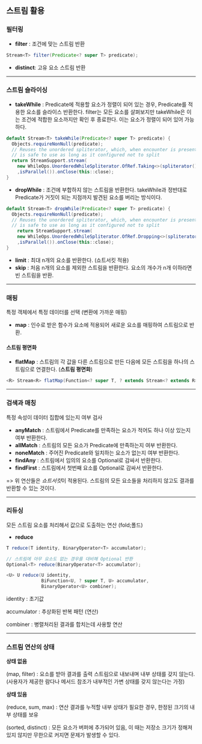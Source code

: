 ## 스트림 활용 

### 필터링

- **filter** : 조건에 맞는 스트림 반환

```java
Stream<T> filter(Predicate<? super T> predicate);
```

- **distinct**: 고유 요소 스트림 반환



---

### 스트림 슬라이싱

- **takeWhile** : Predicate에 적용할 요소가 정렬이 되어 있는 경우, Predicate를 적용한 요소를 슬라이스 반환한다. filter는 모든 요소를 살펴보지만 takeWhile은 이는 조건에 적합한 요소까지만 확인 후 종료한다. 이는 요소가 정렬이 되어 있어 가능하다.

```java
default Stream<T> takeWhile(Predicate<? super T> predicate) {
  Objects.requireNonNull(predicate);
  // Reuses the unordered spliterator, which, when encounter is present,
  // is safe to use as long as it configured not to split
  return StreamSupport.stream(
    new WhileOps.UnorderedWhileSpliterator.OfRef.Taking<>(spliterator(), true, predicate)
    ,isParallel()).onClose(this::close);    
}
```

- **dropWhile** : 조건에 부합하지 않는 스트림을 반환한다. takeWhile과 정반대로 Predicate가 거짓이 되는 지점까지 발견된 요소를 버리는 방식이다.

```java
default Stream<T> dropWhile(Predicate<? super T> predicate) {
  Objects.requireNonNull(predicate);
  // Reuses the unordered spliterator, which, when encounter is present,
  // is safe to use as long as it configured not to split
	return StreamSupport.stream(
    new WhileOps.UnorderedWhileSpliterator.OfRef.Dropping<>(spliterator(), true, predicate)
    ,isParallel()).onClose(this::close);   
}
```

- **limit** : 최대 n개의 요소를 반환한다. (쇼트서킷 적용)
- **skip** : 처음 n개의 요소를 제외한 스트림을 반환한다. 요소의 개수가 n개 이하라면 빈 스트림을 반환.



---

### 매핑

특정 객체에서 특정 데이터를 선택 (변환에 가까운 매핑)

- **map** : 인수로 받은 함수가 요소에 적용되어 새로운 요소를 매핑하여 스트림으로 반환.

#### 스트림 평면화

- **flatMap** : 스트림의 각 값을 다른 스트림으로 만든 다음에 모든 스트림을 하나의 스트림으로 연결한다. (**스트림 평면화**) 

```java
<R> Stream<R> flatMap(Function<? super T, ? extends Stream<? extends R>> mapper);
```



---

### 검색과 매칭

특정 속성이 데이터 집합에 있는지 여부 검사

- **anyMatch** : 스트림에서 Predicate를 만족하는 요소가 적어도 하나 이상 있는지 여부 반환한다.
- **allMatch** : 스트림의 모든 요소가 Predicate에 만족하는지 여부 반환한다.
- **noneMatch** : 주어진 Predicate와 일치하는 요소가 없는지 여부 반환한다.
- **findAny** : 스트림에서 임의의 요소를 Optional로 감싸서 반환한다.
- **findFirst** : 스트림에서 첫번째 요소를 Optional로 감싸서 반환한다.

=> 위 연산들은 *쇼트서킷*이 적용된다. 스트림의 모든 요소들을 처리하지 않고도 결과를 반환할 수 있는 것이다. 



[^Optional<T>]: 값의 존재나 부재 여부를 표현하는 컨테이너 클래스 (chapter10 참고)



---

### 리듀싱

모든 스트림 요소를 처리해서 값으로 도출하는 연산 (fold;폴드)

- **reduce**

```java
T reduce(T identity, BinaryOperator<T> accumulator);

// 스트림에 아무 요소도 없는 경우를 대비해 Optional 반환
Optional<T> reduce(BinaryOperator<T> accumulator);

<U> U reduce(U identity,
             BiFunction<U, ? super T, U> accumulator,
             BinaryOperator<U> combiner);
```

identity : 초기값

accumulator : 추상화된 반복 패턴 (연산)

combiner : 병렬처리된 결과를 합치는데 사용할 연산

---

### 스트림 연산의 상태

**상태 없음**

(map, filter) : 요소를 받아 결과를 출력 스트림으로 내보내며 내부 상태를 갖지 않는다. (사용자가 제공한 람다나 메서드 참조가 내부적인 가변 상태를 갖지 않는다는 가정)

**상태 있음** 

(reduce, sum, max) : 연산 결과를 누적할 내부 상태가 필요한 경우, 한정된 크기의 내부 상태를 보유

(sorted, distinct) : 모든 요소가 버퍼에 추가되어 있음, 이 때는 저장소 크기가 정해져있지 않지만 무한으로 커지면 문제가 발생할 수 있다.